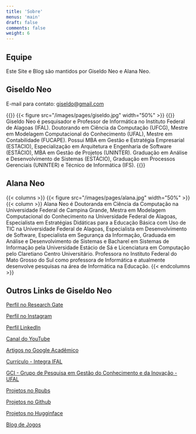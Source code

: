 ```yaml
---
title: 'Sobre'
menus: 'main'
draft: false
comments: false
weight: 6
---
```


## Equipe

Este Site e Blog são mantidos por Giseldo Neo e Alana Neo.

## Giseldo Neo
E-mail para contato: giseldo@gmail.com

{{<columns>}}
{{< figure src="/images/pages/giseldo.jpg" width="50%" >}}
{{<column>}}
Giseldo Neo é  pesquisador e Professor de Informática no Instituto Federal de Alagoas (IFAL). Doutorando em Ciência da Computação (UFCG), Mestre em Modelagem Computacional do Conhecimento (UFAL), Mestre em Contabilidade (FUCAPE). Possui MBA em Gestão e Estratégia Empresarial (ESTACIO), Especialização em Arquitetura e Engenharia de Software (ESTÁCIO), MBA em Gestão de Projetos (UNINTER). Graduação em Análise e Desenvolvimento de Sistemas (ESTÁCIO), Graduação em Processos Gerenciais (UNINTER) e Técnico de Informática (IFS).
{{<endcolumns>}}

## Alana Neo

{{< columns >}}
{{< figure src="/images/pages/alana.jpg" width="50%" >}}
{{< column >}}
Alana Neo é Doutoranda em Ciência da Computação na Universidade Federal de Campina Grande, Mestra em Modelagem Computacional do Conhecimento na Universidade Federal de Alagoas, Especialista em Estratégias Didáticas para a Educação Básica com Uso de TIC na Universidade Federal de Alagoas, Especialista em Desenvolvimento de Software, Especialista em Segurança da Informação, Graduada em Análise e Desenvolvimento de Sistemas e Bacharel em Sistemas de Informação pela Universidade Estácio de Sá e Licenciatura em Computação pelo Claretiano Centro Universitário. Professora no Instituto Federal do Mato Grosso do Sul como professora de Informática e atualmente desenvolve pesquisas na área de Informática na Educação.
{{< endcolumns >}}

## Outros Links de Giseldo Neo

[Perfil no Research Gate](https://www.researchgate.net/profile/Giseldo-Neo)

[Perfil no Instagram](http://instagram.com/neogiseldo)

[Perfil LinkedIn](https://www.linkedin.com/in/giseldo-neo-65b252b/)

[Canal do YouTube](http://youtube.com/giseldoneo)

[Artigos no Google Acadêmico](https://scholar.google.com.br/citations?user=dovaVPcAAAAJ )

[Currículo - Integra IFAL](https://integra.ifal.edu.br/p/giseldo-da-silva-neo)

[GCI - Grupo de Pesquisa em Gestão do Conhecimento e da Inovação - UFAL](https://sites.google.com/view/grupogci)

[Projetos no Rpubs](https://rpubs.com/giseldo)

[Projetos no Github](https://github.com/giseldo)

[Projetos no Hugginface](https://huggingface.co/giseldo)

[Blog de Jogos](http://neojogos.wordpress.com) 
